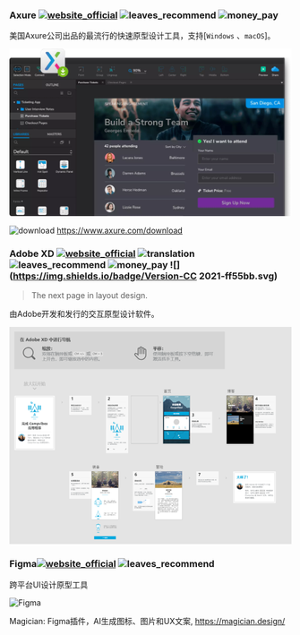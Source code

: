 ### Axure [![website_official](https://gitbook07.oss-cn-hangzhou.aliyuncs.com/website_official.svg)](https://www.axure.com/) ![leaves_recommend](https://gitbook07.oss-cn-hangzhou.aliyuncs.com/leaves_rec.svg) ![money_pay](https://gitbook07.oss-cn-hangzhou.aliyuncs.com/money_pay.svg)

美国Axure公司出品的最流行的快速原型设计工具，支持[`Windows` 、`macOS`]。

![](../../.gitbook/assets/z-design-graphic-uiux-axure.png)

![download](https://gitbook07.oss-cn-hangzhou.aliyuncs.com/download.svg) https://www.axure.com/download

### Adobe XD [![website_official](https://gitbook07.oss-cn-hangzhou.aliyuncs.com/website_official.svg)](https://www.adobe.com/products/xd.html) ![translation](https://gitbook07.oss-cn-hangzhou.aliyuncs.com/translation.svg) ![leaves_recommend](https://gitbook07.oss-cn-hangzhou.aliyuncs.com/leaves_rec.svg) ![money_pay](https://gitbook07.oss-cn-hangzhou.aliyuncs.com/money_pay.svg) ![](https://img.shields.io/badge/Version-CC 2021-ff55bb.svg)

> The next page in layout design.

由Adobe开发和发行的交互原型设计软件。

![Adobe XD](../../.gitbook/assets/z-design-graphic-adobexd.png)

### Figma[![website_official](https://gitbook07.oss-cn-hangzhou.aliyuncs.com/website_official.svg)](https://www.figma.com/) ![leaves_recommend](https://gitbook07.oss-cn-hangzhou.aliyuncs.com/leaves_rec.svg)

跨平台UI设计原型工具

![Figma](https://i.postimg.cc/G9wLM7bQ/image.png)



Magician: Figma插件，AI生成图标、图片和UX文案, https://magician.design/

